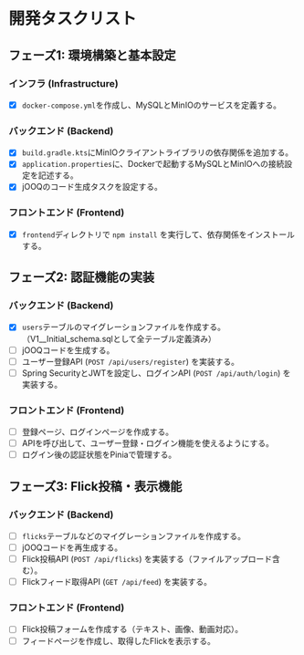 # 開発タスクリスト

## フェーズ1: 環境構築と基本設定

### インフラ (Infrastructure)
- [x] `docker-compose.yml`を作成し、MySQLとMinIOのサービスを定義する。

### バックエンド (Backend)
- [x] `build.gradle.kts`にMinIOクライアントライブラリの依存関係を追加する。
- [x] `application.properties`に、Dockerで起動するMySQLとMinIOへの接続設定を記述する。
- [x] jOOQのコード生成タスクを設定する。

### フロントエンド (Frontend)
- [x] `frontend`ディレクトリで `npm install` を実行して、依存関係をインストールする。

## フェーズ2: 認証機能の実装

### バックエンド (Backend)
- [x] `users`テーブルのマイグレーションファイルを作成する。（V1__Initial_schema.sqlとして全テーブル定義済み）
- [ ] jOOQコードを生成する。
- [ ] ユーザー登録API (`POST /api/users/register`) を実装する。
- [ ] Spring SecurityとJWTを設定し、ログインAPI (`POST /api/auth/login`) を実装する。

### フロントエンド (Frontend)
- [ ] 登録ページ、ログインページを作成する。
- [ ] APIを呼び出して、ユーザー登録・ログイン機能を使えるようにする。
- [ ] ログイン後の認証状態をPiniaで管理する。

## フェーズ3: Flick投稿・表示機能

### バックエンド (Backend)
- [ ] `flicks`テーブルなどのマイグレーションファイルを作成する。
- [ ] jOOQコードを再生成する。
- [ ] Flick投稿API (`POST /api/flicks`) を実装する（ファイルアップロード含む）。
- [ ] Flickフィード取得API (`GET /api/feed`) を実装する。

### フロントエンド (Frontend)
- [ ] Flick投稿フォームを作成する（テキスト、画像、動画対応）。
- [ ] フィードページを作成し、取得したFlickを表示する。